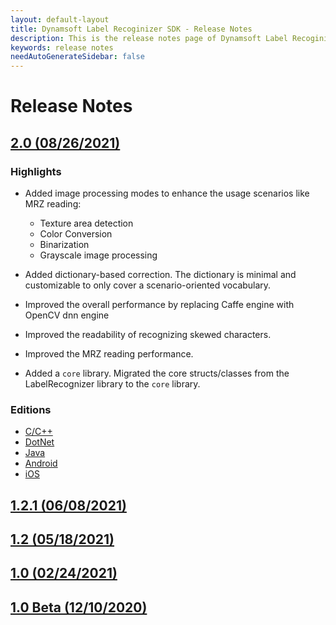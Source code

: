 ```yaml
---
layout: default-layout
title: Dynamsoft Label Recoginizer SDK - Release Notes
description: This is the release notes page of Dynamsoft Label Recoginizer SDK.
keywords: release notes
needAutoGenerateSidebar: false
---
```


# Release Notes

## [2.0 (08/26/2021)](v2.md#20-08262021)

### Highlights
- Added image processing modes to enhance the usage scenarios like MRZ reading: 
  - Texture area detection
  - Color Conversion
  - Binarization
  - Grayscale image processing
	
- Added dictionary-based correction. The dictionary is minimal and customizable to only cover a scenario-oriented vocabulary.
	
- Improved the overall performance by replacing Caffe engine with OpenCV dnn engine
	
- Improved the readability of recognizing skewed characters.
	
- Improved the MRZ reading performance.
	
- Added a `core` library. Migrated the core structs/classes from the LabelRecognizer library to the `core` library.

### Editions

- [C/C++](../programming/c-cplusplus/release-notes/c-cpp-2.md#20-08262021)
- [DotNet](../programming/dotnet/release-notes/dotnet-2.md#20-08262021)
- [Java](../programming/c-cplusplus/release-notes/java-2.md#20-08262021)
- [Android](../programming/c-cplusplus/release-notes/android-2.md#20-08262021)
- [iOS](../programming/c-cplusplus/release-notes/ios-2.md#20-08262021)


## [1.2.1 (06/08/2021)](v1.md#121-06082021)
## [1.2   (05/18/2021)](v1.md#12-05182021)
## [1.0   (02/24/2021)](v1.md#10-02242021)
## [1.0 Beta   (12/10/2020)](v1.md#10-beta-12102020)